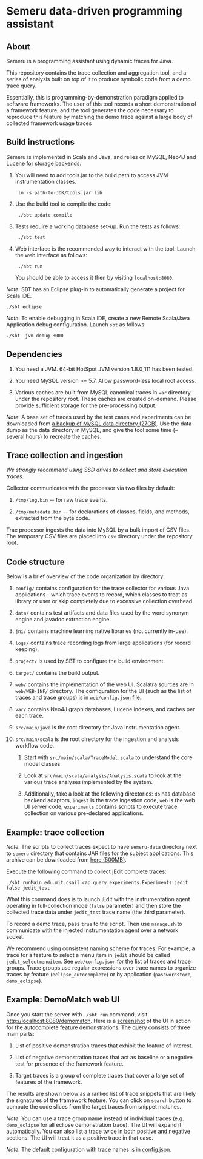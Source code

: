 # Semeru data-driven programming assistant

## About

Semeru is a programming assistant using dynamic traces for Java.

This repository contains the trace collection and aggregation tool, and a series of analysis
built on top of it to produce symbolic code from a demo trace query.

Essentially, this is programming-by-demonstration paradigm applied to software frameworks.
The user of this tool records a short demonstration of a framework feature, and the tool generates the code
necessary to reproduce this feature by matching the demo trace against a large body of collected framework usage traces

## Build instructions

Semeru is implemented in Scala and Java, and relies on MySQL, Neo4J and Lucene for storage backends.

1. You will need to add tools.jar to the build path to access JVM instrumentation classes.

        ln -s path-to-JDK/tools.jar lib

2. Use the build tool to compile the code:

        ./sbt update compile
    
3. Tests require a working database set-up. Run the tests as follows:
     
        ./sbt test

4. Web interface is the recommended way to interact with the tool. Launch the web interface as follows:

        ./sbt run
    
   You should be able to access it then by visiting `localhost:8080`.

_Note_:
SBT has an Eclipse plug-in to automatically generate a project for Scala IDE.

    ./sbt eclipse

_Note_:
To enable debugging in Scala IDE, create a new Remote Scala/Java Application debug configuration. Launch `sbt` as follows:

    ./sbt -jvm-debug 8000
    
## Dependencies

1. You need a JVM. 64-bit HotSpot JVM version 1.8.0_111 has been tested.

2. You need MySQL version >= 5.7. Allow password-less local root access.

3. Various caches are built from MySQL canonical traces in `var` directory under the repository root. These caches are created on-demand. Please provide sufficient storage for the pre-processing output.

_Note_:
A base set of traces used by the test cases and experiments can be downloaded from [a backup of MySQL data directory (27GB)](http://groups.csail.mit.edu/cap/semeru/semeru-dataset.tar.gz). Use the data dump as the data directory in MySQL, and give the tool some time (~ several hours) to recreate the caches.

## Trace collection and ingestion

_We strongly recommend using SSD drives to collect and store execution traces_.

Collector communicates with the processor via two files by default:

1. `/tmp/log.bin` -- for raw trace events.

2. `/tmp/metadata.bin` -- for declarations of classes, fields, and methods, extracted from the byte code.

Trae processor ingests the data into MySQL by a bulk import of CSV files. The temporary CSV files are placed into `csv` directory under the repository root.

## Code structure

Below is a brief overview of the code organization by directory:

1. `config/` contains configuration for the trace collector for various Java applications - which trace events to record, which classes to treat as library or user or skip completely due to excessive collection overhead.

2. `data/` contains test artifacts and data files used by the word synonym engine and javadoc extraction engine.

3. `jni/` contains machine learning native libraries (not currently in-use).

4. `logs/` contains trace recording logs from large applications (for record keeping).

5. `project/` is used by SBT to configure the build environment.

6. `target/` contains the build output.

7. `web/` contains the implementation of the web UI. Scalatra sources are in `web/WEB-INF/` directory. The configuration for the UI (such as the list of traces and trace groups) is in `web/config.json` file.

8. `var/` contains Neo4J graph databases, Lucene indexes, and caches per each trace.

9. `src/main/java` is the root directory for Java instrumentation agent.

10. `src/main/scala` is the root directory for the ingestion and analysis workflow code.

    1. Start with `src/main/scala/TraceModel.scala` to understand the core model classes.
    
    2. Look at `src/main/scala/analysis/Analysis.scala` to look at the various trace analyses implemented by the system.
    
    3. Additionally, take a look at the following directories: `db` has database backend adaptors, `ingest` is the trace ingestion code, `web` is the web UI server code, `experiments` contains scripts to execute trace collection on various pre-declared applications.

## Example: trace collection

_Note_:
The scripts to collect traces expect to have `semeru-data` directory next to `semeru` directory that contains JAR files for the subject applications. This archive can be downloaded from [here (500MB)](http://groups.csail.mit.edu/cap/semeru/semeru-data.tar.gz).

Execute the following command to collect jEdit complete traces:

    ./sbt runMain edu.mit.csail.cap.query.experiments.Experiments jedit false jedit_test

What this command does is to launch jEdit with the instrumentation agent operating in full-collection mode (`false` parameter) and then store the collected trace data under `jedit_test` trace name (the third parameter). 

To record a demo trace, pass `true` to the script. Then use `manage.sh` to communicate with the injected instrumentation agent over a network socket.

We recommend using consistent naming scheme for traces. For example, a trace for a feature to select a menu item in `jedit` should be called  `jedit_selectmenuitem`. See `web/config.json` for the list of traces and trace groups. Trace groups use regular expressions over trace names to organize traces by feature (`eclipse_autocomplete`) or by application (`passwordstore`, `demo_eclipse`).

## Example: DemoMatch web UI

Once you start the server with `./sbt run` command, visit [http://localhost:8080/demomatch](http://localhost:8080/demomatch). Here is a [screenshot](doc/demomatch-webui.PDF) of the UI in action for the autocomplete feature demonstrations. The query consists of three main parts:

1. List of positive demonstration traces that exhibit the feature of interest.

2. List of negative demonstration traces that act as baseline or a negative test for presence of the framework feature.

3. Target traces is a group of complete traces that cover a large set of features of the framework.

The results are shown below as a ranked list of trace snippets that are likely the signatures of the framework feature. You can click on `search` button to compute the code slices from the target traces from snippet matches.

_Note_:
You can use a trace group name instead of individual traces (e.g. `demo_eclipse` for all eclipse demonstration trace). The UI will expand it automatically. You can also list a trace twice in both positive and negative sections. The UI will treat it as a positive trace in that case.

_Note_:
The default configuration with trace names is in [config.json](web/config.json).
